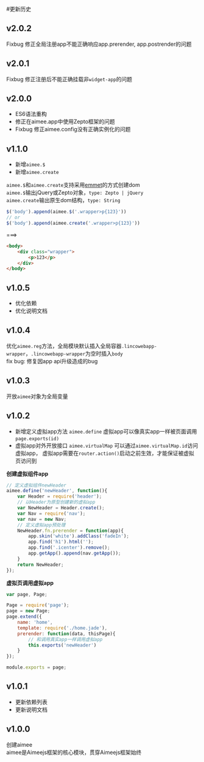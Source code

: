 #更新历史

v2.0.2
---
Fixbug 修正全局注册app不能正确响应app.prerender, app.postrender的问题

v2.0.1
---
Fixbug 修正注册后不能正确挂载非``widget-app``的问题

v2.0.0
---
* ES6语法重构
* 修正在aimee.app中使用Zepto框架的问题
* Fixbug 修正aimee.config没有正确实例化的问题

v1.1.0
---
* 新增``aimee.$``
* 新增``aimee.create``

``aimee.$``和``aimee.create``支持采用[emmet](https://github.com/Aimeejs/emmet)的方式创建dom  
``aimee.$``输出jQuery或Zepto对象，``type: Zepto | jQuery``  
``aimee.create``输出原生dom结构，``type: String``  

```js
$('body').append(aimee.$('.wrapper>p{123}'))
// or
$('body').append(aimee.create('.wrapper>p{123}'))
```
===>
```html
<body>
    <div class="wrapper">
        <p>123</p>
    </div>
</body>
```


v1.0.5
---
* 优化依赖
* 优化说明文档

v1.0.4
---
优化```aimee.reg```方法，全局模块默认插入全局容器```.lincowebapp-wrapper```，```.lincowebapp-wrapper```为空时插入```body```   
fix bug: 修复因app api升级造成的bug

v1.0.3
---
开放```aimee```对象为全局变量

v1.0.2
---
* 新增定义虚拟app方法 ```aimee.define```
虚拟app可以像真实app一样被页面调用 ```page.exports(id)```
* 虚拟app对外开放接口 ```aimee.virtualMap```
可以通过```aimee.virtualMap.id```访问虚拟app，
虚拟app需要在```router.action()```启动之前生效，才能保证被虚拟页访问到

**创建虚拟组件app**
```javascript
// 定义虚拟组件newHeader
aimee.define('newHeader', function(){
    var Header = require('header');
    // 以Header为原型创建新的虚拟app
    var NewHeader = Header.create();
    var Nav = require('nav');
    var nav = new Nav;
    // 定义虚拟app预处理
    NewHeader.fn.prerender = function(app){
        app.skin('white').addClass('fadeIn');
        app.find('h1').html('');
        app.find('.icenter').remove();
        app.getApp().append(nav.getApp());
    }
    return NewHeader;
});
```

**虚拟页调用虚拟app**
```javascript
var page, Page;

Page = require('page');
page = new Page;
page.extend({
    name: 'home',
    template: require('./home.jade'),
    prerender: function(data, thisPage){
        // 和调用真实app一样调用虚拟app
        this.exports('newHeader')
    }
});

module.exports = page;

```


v1.0.1
---
* 更新依赖列表
* 更新说明文档


v1.0.0
---
创建aimee  
aimee是Aimeejs框架的核心模块，贯穿Aimeejs框架始终
